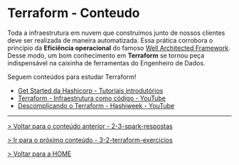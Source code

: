 # Terraform - Conteudo

Toda a infraestrutura em nuvem que construímos junto de nossos clientes deve ser realizada de maneira automatizada. Essa prática corrobora o princípio da **Eficiência operacional** do famoso [Well Architected Framework](https://aws.amazon.com/pt/architecture/well-architected/). Desse modo, um bom conhecimento em **Terraform** se tornou peça indispensável na caixinha de ferramentas do Engenheiro de Dados.

Seguem conteúdos para estudar Terraform!

- [Get Started da Hashicorp - Tutoriais introdutórios](https://learn.hashicorp.com/terraform)
- [Terraform - Infraestrutura como código - YouTube](https://www.youtube.com/watch?v=tE1WZg9ib8k)
- [Descomplicando o Terraform - Hashiweek - YouTube](https://www.youtube.com/watch?v=4FellihAcV8&t=210s)

---

[> Voltar para o conteúdo anterior - 2-3-spark-respostas](../2-spark/2-3-spark-respostas.md)

[> Ir para o próximo conteúdo - 3-2-terraform-exercicios](3-2-terraform-exercicios.md)

[> Voltar para a HOME](../README.md)